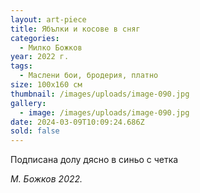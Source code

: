 ```yaml
---
layout: art-piece
title: Ябълки и косове в сняг
categories:
  - Милко Божков
year: 2022 г.
tags:
  - Маслени бои, бродерия, платно
size: 100х160 см
thumbnail: /images/uploads/image-090.jpg
gallery:
  - image: /images/uploads/image-090.jpg
date: 2024-03-09T10:09:24.686Z
sold: false
---
```

Подписана долу дясно в синьо с четка 

*М. Божков 2022.*

